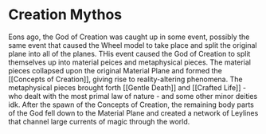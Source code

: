 # Creation Mythos
Eons ago, the God of Creation was caught up in some event, possibly the same event that caused the Wheel model to take place and split the original plane into all of the planes. THis event caused the God of Creation to split themselves up into material peices and metaphysical pieces. The material pieces collapsed upon the original Material Plane and formed the [[Concepts of Creation]], giving rise to reality-altering phenomena. The metaphysical pieces brought forth [[Gentle Death]] and [[Crafted Life]] - who dealt with the most primal law of nature - and some other minor deities idk.
After the spawn of the Concepts of Creation, the remaining body parts of the God fell down to the Material Plane and created a network of Leylines that channel large currents of magic through the world.
